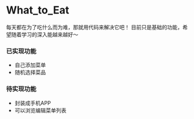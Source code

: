 # What_to_Eat

每天都在为了吃什么而为难，那就用代码来解决它吧！
目前只是基础的功能，希望随着学习的深入能越来越好～

### 已实现功能
- 自己添加菜单
- 随机选择菜品

### 待实现功能
- 封装成手机APP
- 可以浏览编辑菜单列表
